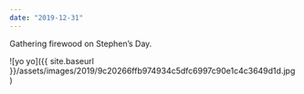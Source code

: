 ```yaml
---
date: "2019-12-31"
---
```


Gathering firewood on Stephen’s Day.

![yo yo]({{ site.baseurl }}/assets/images/2019/9c20266ffb974934c5dfc6997c90e1c4c3649d1d.jpg)
